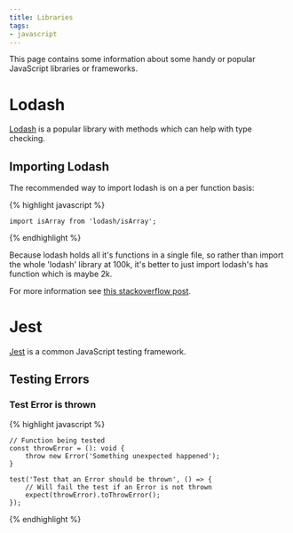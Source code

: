 ```yaml
---
title: Libraries
tags:
- javascript
---
```


This page contains some information about some handy or popular JavaScript libraries or frameworks.

# Lodash

[Lodash](https://lodash.com) is a popular library with methods which can help with type checking.

## Importing Lodash

The recommended way to import lodash is on a per function basis:

{% highlight javascript %}
    
    import isArray from 'lodash/isArray';
{% endhighlight %}

Because lodash holds all it's functions in a single file, so rather than import the whole 'lodash' library at 100k, it's better to just import lodash's has function which is maybe 2k.

For more information see [this stackoverflow post](https://stackoverflow.com/questions/35250500/correct-way-to-import-lodash).

# Jest

[Jest](https://jestjs.io/en/) is a common JavaScript testing framework.

## Testing Errors

### Test Error is thrown

{% highlight javascript %}
    
    // Function being tested
    const throwError = (): void {
        throw new Error('Something unexpected happened');
    }

    test('Test that an Error should be thrown', () => {
        // Will fail the test if an Error is not thrown
        expect(throwError).toThrowError();
    });
{% endhighlight %}